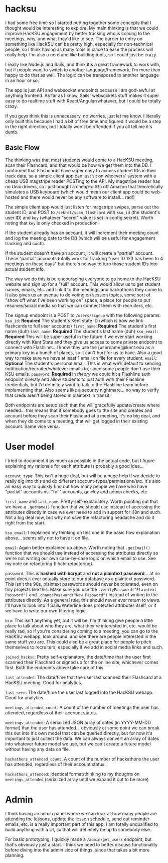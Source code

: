 # hacksu

I had some free time so I started putting together some concepts that I thought would be interesting to explore. My main thinking is that we could improve HacKSU engagement by better tracking who is coming to the meetings, why, and what they'd like to see. The barrier to entry on something like HacKSU can be pretty high, especially for non-technical people, so I think having as many tools in place to ease the process will really help. I'm also a nerd and like building tools, so I could just be crazy.

I really like Node.js and Sails, and think it's a great framework to work with, but if people want to switch to another language/framework, I'm more than happy to do that as well. The logic can be transposed to another language in an hour or so.

The app is just API and websocket endpoints because I am god-awful at anything frontend. As far as I know, Sails' websockets stuff makes it super easy to do realtime stuff with React/Angular/whatever, but I could be totally crazy.

If you guys think this is unnecessary, no worries, just let me know. I literally only built this because I had a bit of free time and figured it would be a step in the right direction, but I totally won't be offended if you all tell me it's dumb.

## Basic Flow

The thinking was that most students would come to a HacKSU meeting, scan their Flashcard, and that would be how we get them into the DB. I confirmed that Flashcards have super easy to access student IDs in their track data, so a simple client app can just sit on whoevers' system with a cheap USB magstripe reader POSTing to the API. My magstripe reader has no Unix drivers, so I just bought a cheap-o $15 off Amazon that theoretically simulates a USB keyboard (which would mean our client app could be web-hosted and there would never be any software to install... rad!)

The simple client app would just listen for magstripe swipes, parse out the student ID, and POST to `/sekret/scan_flashcard` with `ksu_id` (the student's user ID) and `key` (whatever "secret" value is set in config.sekret). Worth noting that `key` is only checked in production.

If the student already has an account, it will increment their meeting count and log the meeting date to the DB (which will be useful for engagement tracking and such).

If the student doesn't have an account, it will create a "partial" account. These "partial" accounts totally work for tracking "user ID 123 has been to 4 meetings on these days" but there's no way to turn those student IDs into actual student info.

The way we do this is be encouraging everyone to go home to the HacKSU website and sign up for a "full" account. This would allow us to get student names, emails, etc. and link it to the meetings and hackathons they come to. It also gives us an avenue to do voting on session topics, some sort of "show off what I've been working on" space, a place for people to put resumes/social media so that we can connect them with recruiters, etc.

The signup endpoint is a POST to `/users/signup` with the following params:
`ksu_id`: **Required** The student's Kent state ID (which is how we link flashcards to full user accounts)
`first_name`: **Required** The student's first name (duh)
`last_name`: **Required** The student's last name (duh)
`ksu_email`: **Required** This will be super useful in the future if we ever start working directly with Kent State and they give us access to some private endpoint to connect with Flashline... I know they use the [username]@kent.edu as a primary key in a bunch of places, so it can't hurt for us to have. Also a good way to make sure we have at least 1 email on file for every student.
`email`: **Optional** The student's personal email. This is what we'll default to sending notification/recruiter/whatever emails to, since some people don't use their KSU emails.
`password`: **Required** In _theory_ we could hit a Flashline auth endpoint directly and allow students to just auth with their Flashline credentials, but I'd definitely want to talk to the Flashline team before implementing that. Also seems like a security nightmare... no way to verify that creds aren't being stored in plaintext in transit.

Both endpoints are setup such that the will gracefully update/create where needed... this means that if somebody goes to the site and creates and account before they scan their Flashcard at a meeting, it's no big deal, and when they do come to a meeting, that will get logged in their existing account. Same vice versa.

# User model

I tried to document it as much as possible in the actual code, but I figure explaining my rationale for each attribute is probably a good idea...

`account_type`: This isn't a huge deal, but will be a huge help if we decide to really dig into this and do different account-types/permissions/etc. It's also an easy way to quickly find out how many people we have who have "partial" accounts vs. "full" accounts, quickly add admin checks, etc.

`first_name` and `last_name`: Pretty self-explanatory. Worth pointing out that we have a `.getName()` function that we should use instead of accessing the attributes directly in case we ever need to add in support for i18n and such. Not a big deal now, but why not save the refactoring headache and do it right from the start.

`ksu_email`: I explained my thinking on this one in the basic flow explanation above... seems silly not to have it on file.

`email`: Again better explained up above. Worth noting that `.getEmail()` function that we should use instead of accessing the attributes directly so we're not writing our own case-by-case logic on which email to use. See my note on refactoring (I hate refactoring).

`password`: This is **hashed with bcrypt** and **not a plaintext password**... at no point does it ever actually store to our database as a plaintext password. This isn't the 90s, plaintext passwords should never be tolerated, even on tiny projects like this. Make sure you use the `.verifyPassword("Plaintext Password")` and `.changePassword("New Password")` instead of writing to the attributes directly. As a general rule, this should never ever return to views. I'll have to look into if Sails/Waterline does protected attributes itself, or if we have to write our own filtering logic.

`bio`: This isn't anything yet, but it will be. I'm thinking give people a little place to talk about who they are, what they're interested in, etc. would be really rad, so if you're considering coming to a meeting, you can go to the HacKSU webapp, look around, and see there are people interested in the same stuff you are. This could also be a great place for people to pitch themselves to recruiters, especially if we add in social media links and such.

`joined_hacksu`: Pretty self-explanatory, the date/time that the user first scanned their Flaschard or signed up for the online site, whichever comes first. Both the endpoints above take care of this.

`last_attended`: The date/time that the user last scanned their Flashcard at a HacKSU meeting. Good for analytics.

`last_seen`: The date/time the user last logged into the HacKSU webapp. Good for analytics.

`meetings_attended_count`: A count of the number of meetings the user has attended, regardless of their account status.

`meetings_attended`: A serialized JSON array of dates (in YYYY-MM-DD format) that the user has attended... obviously at some point we can break this out into it's own model that can be queried directly, but for now it's important to just collect the data. We can always convert an array of dates into whatever future model we use, but we can't create a future model without having any data on file.

`hackathons_attended_count`: A count of the number of hackathons the user has attended, regardless of their account status.

`hackathons_attended`: Identical format/thinking to my thoughts on `meetings_attended` (serialized array until we expand it out to be more)

# Admin

I think having an admin panel where we can look at how many people are attending the lessons, update the lesson schedule, send out reminder emails, etc. is a really important part of this app. I am totally unqualified to build anything with a UI, so that will definitely be up to somebody else.

For basic prototyping, I quickly made a `/admin/get_users` endpoint, but that's obviously just a start. I think we need to better discuss functionality before diving into the admin side of things, since that takes a bit more planning.